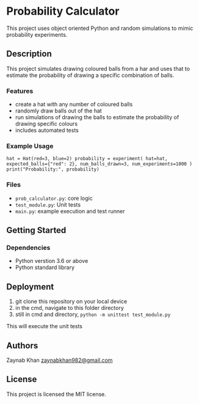 # Probability Calculator
This project uses object oriented Python and random simulations to mimic probability experiments. 

## Description
This project simulates drawing coloured balls from a har and uses that to estimate the probability of drawing a specific combination of balls.

### Features
- create a hat with any number of coloured balls
- randomly draw balls out of the hat
- run simulations of drawing the balls to estimate the probability of drawing specific colours
- includes automated tests

### Example Usage
  
  `hat = Hat(red=3, blue=2)
probability = experiment(
    hat=hat,
    expected_balls={"red": 2},
    num_balls_drawn=3,
    num_experiments=1000
)
print("Probability:", probability)`

### Files
- `prob_calculator.py`: core logic
- `test_module.py`: Unit tests
- `main.py`: example execution and test runner

## Getting Started
### Dependencies
- Python verstion 3.6 or above
- Python standard library

## Deployment
1. git clone this repository on your local device
2. in the cmd, navigate to this folder directory
3. still in cmd and directory, `python -m unittest test_module.py`

This will execute the unit tests

## Authors
Zaynab Khan
zaynabkhan982@gmail.com 

## License
This project is licensed the MIT license.
